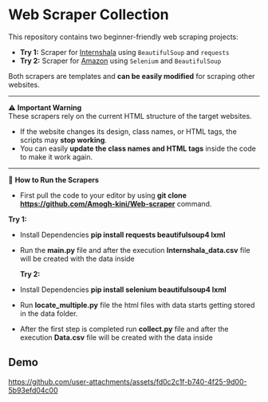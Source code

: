 # Web Scraper Collection

This repository contains two beginner-friendly web scraping projects:

- **Try 1:** Scraper for [Internshala](https://internshala.com) using `BeautifulSoup` and `requests`
- **Try 2:** Scraper for [Amazon](https://amazon.com) using `Selenium` and `BeautifulSoup`

Both scrapers are templates and **can be easily modified** for scraping other websites.

---

⚠️ **Important Warning**  
These scrapers rely on the current HTML structure of the target websites.  
- If the website changes its design, class names, or HTML tags, the scripts may **stop working**.
- You can easily **update the class names and HTML tags** inside the code to make it work again.

---

🚀 **How to Run the Scrapers**

- First pull the code to your editor by using **git clone https://github.com/Amogh-kini/Web-scraper** command.

**Try 1:**

- Install Dependencies **pip install requests beautifulsoup4 lxml**
- Run the **main.py** file and after the execution **Internshala_data.csv** file will be created with the data inside

  **Try 2:**

- Install Dependencies **pip install selenium beautifulsoup4 lxml**
- Run **locate_multiple.py** file the html files with data starts getting stored in the data folder.
- After the first step is completed run **collect.py** file and after the execution **Data.csv** file will be created with the data inside

## Demo


https://github.com/user-attachments/assets/fd0c2c1f-b740-4f25-9d00-5b93efd04c00

